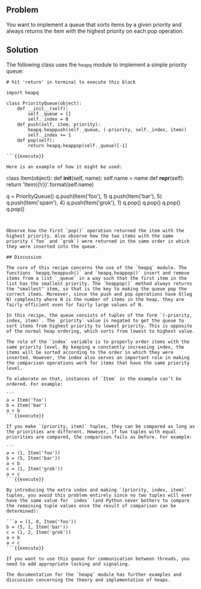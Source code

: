 ## Problem

You want to implement a queue that sorts items by a given priority and always returns the item with the highest priority on each pop operation.

## Solution

The following class uses the `heapq` module to implement a simple priority queue:

```
# hit 'return' in terminal to execute this block

import heapq

class PriorityQueue(object):
    def __init__(self):
        self._queue = []
        self._index = 0
    def push(self, item, priority):
        heapq.heappush(self._queue, (-priority, self._index, item))
        self._index += 1
    def pop(self):
        return heapq.heappop(self._queue)[-1]

```{{execute}}

Here is an example of how it might be used:

```
class Item(object):
    def __init__(self, name):
        self.name = name
    def __repr__(self):
        return 'Item({!r})'.format(self.name)

q = PriorityQueue()
q.push(Item('foo'), 1)
q.push(Item('bar'), 5)
q.push(Item('spam'), 4)
q.push(Item('grok'), 1)
q.pop()
q.pop()
q.pop()
q.pop()
````{{execute}}


Observe how the first `pop()` operation returned the item with the highest priority. Also observe how the two items with the same priority (`foo` and `grok`) were returned in the same order in which they were inserted into the queue.

## Discussion

The core of this recipe concerns the use of the `heapq` module. The functions `heapq.heappush()` and `heapq.heappop()` insert and remove items from a list `_queue` in a way such that the first item in the list has the smallest priority. The `heappop()` method always returns the "smallest" item, so that is the key to making the queue pop the correct items. Moreover, since the push and pop operations have O(log N) complexity where N is the number of items in the heap, they are fairly efficient even for fairly large values of N.

In this recipe, the queue consists of tuples of the form `(-priority, index, item)`. The `priority` value is negated to get the queue to sort items from highest priority to lowest priority. This is opposite of the normal heap ordering, which sorts from lowest to highest value.

The role of the `index` variable is to properly order items with the same priority level. By keeping a constantly increasing index, the items will be sorted according to the order in which they were inserted. However, the index also serves an important role in making the comparison operations work for items that have the same priority level.

To elaborate on that, instances of `Item` in the example can’t be ordered. For example:

```
a = Item('foo')
b = Item('bar')
a < b
```{{execute}}

If you make `(priority, item)` tuples, they can be compared as long as the priorities are different. However, if two tuples with equal priorities are compared, the comparison fails as before. For example:

```
a = (1, Item('foo'))
b = (5, Item('bar'))
a < b
c = (1, Item('grok'))
a < c
```{{execute}}

By introducing the extra index and making `(priority, index, item)` tuples, you avoid this problem entirely since no two tuples will ever have the same value for `index` (and Python never bothers to compare the remaining tuple values once the result of comparison can be determined):

```a = (1, 0, Item('foo'))
b = (5, 1, Item('bar'))
c = (1, 2, Item('grok'))
a < b
a < c
```{{execute}}

If you want to use this queue for communication between threads, you need to add appropriate locking and signaling.

The documentation for the `heapq` module has further examples and discussion concerning the theory and implementation of heaps.